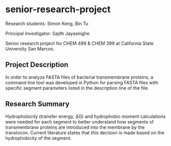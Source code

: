 # senior-research-project
Research students: Simon Keng, Bin Tu

Principal Investigator: Sajith Jayasinghe

Senior research project for CHEM 499 & CHEM 399 at California State University San Marcos. 

## Project Description
In order to analyze FASTA files of bacterial transmembrane proteins, a command line tool was developed in Python for parsing FASTA files with specific segment parameters listed in the description line of the file. 

## Research Summary
Hydrophobicity (transfer energy, ΔG) and hydrophobic moment calculations were needed for each segment to better understand how segments of transmembrane proteins are introduced into the membrane by the translocon. Current literature states that this decision is made based on the hydrophobicity of the segment. 



